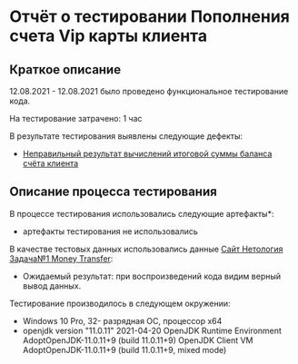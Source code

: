 # Отчёт о тестировании Пополнения счета Vip карты клиента

## Краткое описание
12.08.2021 - 12.08.2021 было проведено функциональное тестирование кода.

На тестирование затрачено: 1 час

В результате тестирования выявлены следующие дефекты:
* [Неправильный результат вычислений итоговой суммы баланса счёта клиента](https://github.com/Anvar102rus/Account-replenishment-error/issues/2#issue-969143016)  


## Описание процесса тестирования
В процессе тестирования использовались следующие артефакты*:
* артефакты тестирования не использовались

В качестве тестовых данных использовались данные [Сайт Нетология Задача№1 Money Transfer](https://github.com/Anvar102rus/Account-replenishment-error/issues/2):
* Ожидаемый результат: при воспроизведений кода видим верный вывод данных.

Тестирование производилось в следующем окружении:
* Windows 10 Pro, 32- разрядная ОС, процессор х64
* openjdk version "11.0.11" 2021-04-20
  OpenJDK Runtime Environment AdoptOpenJDK-11.0.11+9 (build 11.0.11+9)
  OpenJDK Client VM AdoptOpenJDK-11.0.11+9 (build 11.0.11+9, mixed mode)
